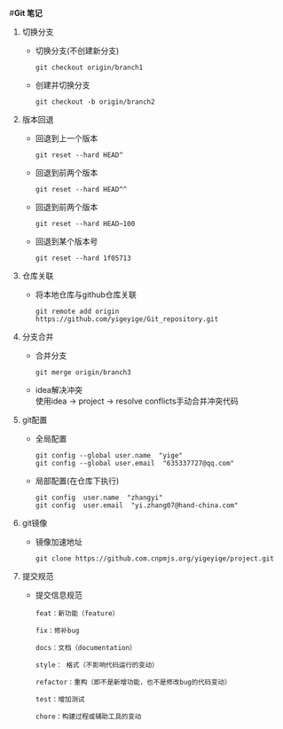 #**Git 笔记**

1. 切换分支  
    + 切换分支(不创建新分支)    
        ```git命令
        git checkout origin/branch1
        ```
    + 创建并切换分支  
        ```git命令
        git checkout -b origin/branch2
        ```
        
2. 版本回退  
    + 回退到上一个版本  
        ```git命令
        git reset --hard HEAD^
        ```
    + 回退到前两个版本
        ```git命令
        git reset --hard HEAD^^
        ```
    + 回退到前两个版本
        ```git命令
        git reset --hard HEAD~100
        ```
    + 回退到某个版本号
        ```git命令
        git reset --hard 1f05713
        ```

3. 仓库关联
    + 将本地仓库与github仓库关联  
        ```git命令
        git remote add origin https://github.com/yigeyige/Git_repository.git
        ```
        
4. 分支合并  
    + 合并分支
        ```git命令
        git merge origin/branch3
        ```
    + idea解决冲突  
        使用idea -> project -> resolve conflicts手动合并冲突代码
        
5. git配置  
    + 全局配置  
        ```git命令
        git config --global user.name  "yige"  
        git config --global user.email  "635337727@qq.com"
        ```
    + 局部配置(在仓库下执行)  
        ```git命令
        git config  user.name  "zhangyi"  
        git config  user.email  "yi.zhang07@hand-china.com"
        ```
        
6. git镜像
    + 镜像加速地址
        ```git命令
        git clone https://github.com.cnpmjs.org/yigeyige/project.git
        ```
        
7. 提交规范  
    + 提交信息规范  
        ```信息
        feat：新功能（feature）
        
        fix：修补bug
        
        docs：文档（documentation）
        
        style： 格式（不影响代码运行的变动）
        
        refactor：重构（即不是新增功能，也不是修改bug的代码变动）
        
        test：增加测试
        
        chore：构建过程或辅助工具的变动
        ```